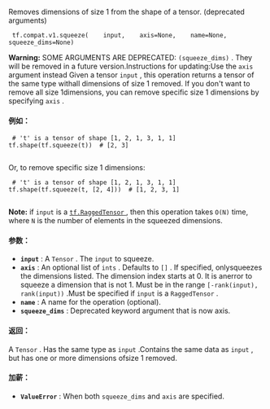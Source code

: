 Removes dimensions of size 1 from the shape of a tensor. (deprecated arguments)

```
 tf.compat.v1.squeeze(    input,    axis=None,    name=None,    squeeze_dims=None) 
```


**Warning:**  SOME ARGUMENTS ARE DEPRECATED:  `(squeeze_dims)` . They will be removed in a future version.Instructions for updating:Use the  `axis`  argument instead
Given a tensor  `input` , this operation returns a tensor of the same type withall dimensions of size 1 removed. If you don't want to remove all size 1dimensions, you can remove specific size 1 dimensions by specifying `axis` .

#### 例如：


```
 # 't' is a tensor of shape [1, 2, 1, 3, 1, 1]
tf.shape(tf.squeeze(t))  # [2, 3]
 
```

Or, to remove specific size 1 dimensions:

```
 # 't' is a tensor of shape [1, 2, 1, 3, 1, 1]
tf.shape(tf.squeeze(t, [2, 4]))  # [1, 2, 3, 1]
 
```


**Note:**  if  `input`  is a [ `tf.RaggedTensor` ](https://tensorflow.google.cn/api_docs/python/tf/RaggedTensor), then this operation takes  `O(N)` time, where  `N`  is the number of elements in the squeezed dimensions.


#### 参数：
- **`input`** : A  `Tensor` . The  `input`  to squeeze.
- **`axis`** : An optional list of  `ints` . Defaults to  `[]` . If specified, onlysqueezes the dimensions listed. The dimension index starts at 0. It is anerror to squeeze a dimension that is not 1. Must be in the range `[-rank(input), rank(input))` .Must be specified if  `input`  is a  `RaggedTensor` .
- **`name`** : A name for the operation (optional).
- **`squeeze_dims`** : Deprecated keyword argument that is now axis.


#### 返回：
A  `Tensor` . Has the same type as  `input` .Contains the same data as  `input` , but has one or more dimensions ofsize 1 removed.

#### 加薪：
- **`ValueError`** : When both  `squeeze_dims`  and  `axis`  are specified.
